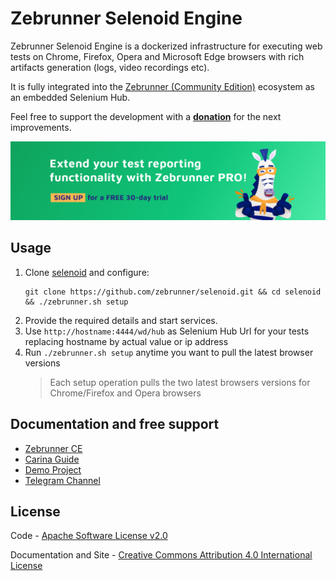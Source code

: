Zebrunner Selenoid Engine
==================

Zebrunner Selenoid Engine is a dockerized infrastructure for executing web tests on Chrome, Firefox, Opera and Microsoft Edge browsers with rich artifacts generation (logs, video recordings etc).

It is fully integrated into the [Zebrunner (Community Edition)](https://zebrunner.github.io/zebrunner) ecosystem as an embedded Selenium Hub.

Feel free to support the development with a [**donation**](https://www.paypal.com/donate?hosted_button_id=JLQ4U468TWQPS) for the next improvements.

<p align="center">
  <a href="https://zebrunner.com/"><img alt="Zebrunner" src="./docs/img/zebrunner_intro.png"></a>
</p>

## Usage
1. Clone [selenoid](https://github.com/zebrunner/selenoid) and configure:
   ```
   git clone https://github.com/zebrunner/selenoid.git && cd selenoid && ./zebrunner.sh setup
   ```
2. Provide the required details and start services.
3. Use `http://hostname:4444/wd/hub` as Selenium Hub Url for your tests replacing hostname by actual value or ip address
4. Run `./zebrunner.sh setup` anytime you want to pull the latest browser versions
   > Each setup operation pulls the two latest browsers versions for Chrome/Firefox and Opera browsers

## Documentation and free support
* [Zebrunner CE](https://zebrunner.github.io/zebrunner) 
* [Carina Guide](https://zebrunner.github.io/carina) 
* [Demo Project](https://github.com/qaprosoft/carina-demo) 
* [Telegram Channel](https://t.me/zebrunner)

## License
Code - [Apache Software License v2.0](http://www.apache.org/licenses/LICENSE-2.0)

Documentation and Site - [Creative Commons Attribution 4.0 International License](http://creativecommons.org/licenses/by/4.0/deed.en_US)
